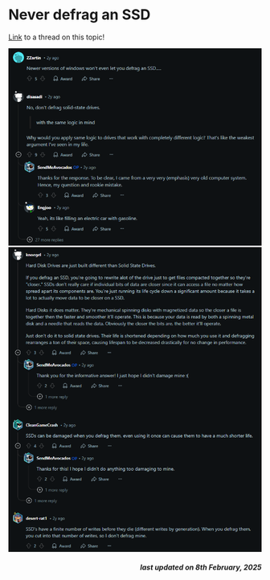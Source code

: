 # Never defrag an SSD

[Link](https://www.reddit.com/r/pcmasterrace/comments/10jy1xc/should_i_really_not_defrag_my_ssdsnvmes/) to a thread on this topic!

![](https://github.com/vrajpat3ll/til/blob/main/operating-systems/defrag-SSD-comments.png)
![](https://github.com/vrajpat3ll/til/blob/main/operating-systems/defrag-informative-comment.png)


<h5 style="text-align: right;">
    <em>last updated on 8th February, 2025</em>
<h6>
